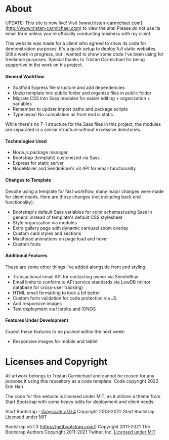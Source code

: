 # About

UPDATE: This site is now live! Visit [www.tristan-carmichael.com](http://www.tristan-carmichael.com) to view the site! Please do not use its email form unless you're officially conducting business with my client.

This website was made for a client who agreed to show its code for demonstration purposes. It's a quick setup to deploy full static websites. Still a work in progress, but I wanted to show some code I've been using for freelance purposes. Special thanks to Tristan Carmichael for being supportive in the work on his project.

#### General Workflow
- Scaffold Express file structure and add dependencies
- Unzip template into public folder and organize files in public folder
- Migrate CSS into Sass modules for easier editing + organization + variables
- Remember to update import paths and package scripts
- Type away! No compilation as front end is static.

While there's no 7-1 structure for the Sass files in this project, the modules are separated in a similar structure without excessive directories.

#### Technologies Used
- Node.js package manager
- Bootstrap (template) customized via Sass
- Express for static server
- NodeMailer and SendinBlue's v3 API for email functionality

#### Changes to Template
Despite using a template for fast workflow, many major changes were made for client needs. Here are those changes (not including back end functionality):

- Bootstrap's default Sass variables for color schemes/using Sass in general instead of template's default CSS stylesheet
- Style organization via modules
- Extra gallery page with dynamic carousel zoom overlay
- Custom card styles and sections
- Masthead animations on page load and hover
- Custom fonts

#### Additional Features
These are some other things I've added alongside front end styling:

- Transactional email API for contacting owner via SendinBlue
- Email limits to conform to API service standards via LowDB (minor database for cross-user tracking)
- HTML email formatting to look a bit better
- Custom form validation for code protection via JS
- Add responsive images
- Test deployment via Heroku and IONOS

#### Features Under Development
Expect these features to be pushed within the next week:

- Responsive images for mobile and tablet

# Licenses and Copyright

All artwork belongs to Tristan Carmichael and cannot be reused for any purpose if using this repository as a code template.
Code copyright 2022 Erin Han

The code for this website is licensed under MIT, as it utilizes a theme from Start Bootstrap with some heavy edits for deployment and client needs:

Start Bootstrap - [Grayscale v7.0.4](https://startbootstrap.com/theme/grayscale)
Copyright 2013-2022 Start Bootstrap
[Licensed under MIT](https://github.com/StartBootstrap/startbootstrap-grayscale/blob/master/LICENSE)

Bootstrap v5.1.3 (https://getbootstrap.com/)
Copyright 2011-2021 The Bootstrap Authors
Copyright 2011-2021 Twitter, Inc.
[Licensed under MIT](https://github.com/twbs/bootstrap/blob/main/LICENSE)